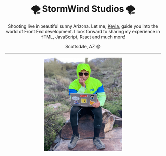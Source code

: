<div>
  <h1 align="center">🌪 StormWind Studios 🌪</h1>

  <p align="center">Shooting live in beautiful sunny Arizona. Let me, <a href="//kevia.me">Kevia</a>, guide you into the world of Front End development. I look forward to sharing my experience in HTML, JavaScript, React and much more!</p>

  <p align="center">Scottsdale, AZ 😎</p>
  <hr></hr>
  <p align="center">
    <img height="300" width="250" src="flicks/now_what.jpg" />
  </p>
</div>
